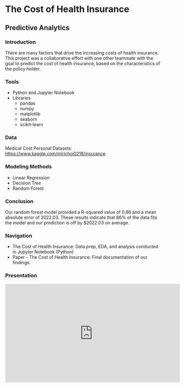 # The Cost of Health Insurance
## Predictive Analytics

### Introduction
There are many factors that drive the increasing costs of health insurance. This project was a collaborative effort with one other teammate with the goal to predict the cost of health insurance, based on the characteristics of the policy holder. 
 
### Tools
* Python and Jupyter Notebook 
* Libraries
  * pandas
  * numpy
  * matplotlib
  * seaborn
  * scikit-learn

### Data
Medical Cost Personal Datasets: https://www.kaggle.com/mirichoi0218/insurance

### Modeling Methods
* Linear Regression
* Decision Tree
* Random Forest

### Conclusion
Our random forest model provided a R-squared value of 0.86 and a mean absolute error of 2022.03. These results indicate that 86% of the data fits the model and our prediction is off by $2022.03 on average.     

### Navigation
* The Cost of Health Insurance: Data prep, EDA, and analysis conducted in Jupyter Notebook (Python) 
* Paper - The Cost of Health Insurance: Final documentation of our findings.

### Presentation
<iframe width="560" height="315" src="https://www.youtube.com/embed/F4EP5Q5jQlY" title="YouTube video player" frameborder="0" allow="accelerometer; autoplay; clipboard-write; encrypted-media; gyroscope; picture-in-picture" allowfullscreen></iframe>
